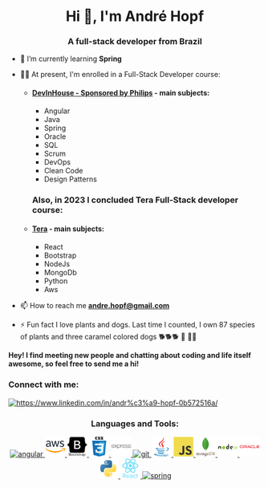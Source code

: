 <h1 align="center">Hi 👋, I'm André Hopf</h1>
<h3 align="center">A full-stack developer from Brazil</h3>

- 🌱 I’m currently learning **Spring**

- :man_student: At present, I'm enrolled in a Full-Stack Developer course:
  <ul>
  <li><h4><a href='https://devinhouse.tech/'>DevInHouse - Sponsored by Philips</a> - main subjects:</h4></li>
   <ul>
        <li>Angular</li>
        <li>Java</li>
        <li>Spring</li>
     <li>Oracle</li>
        <li>SQL</li>
        <li>Scrum</li>
     <li>DevOps</li>
     <li>Clean Code</li>
     <li>Design Patterns</li>
      </ul>
    </li>
  
  
  <h3>Also, in 2023 I concluded Tera Full-Stack developer course: </h3>
  
  <li>
    <h4><a href='https://somostera.com/'>Tera</a> - main subjects:</h4>
      <ul>
        <li>React</li>
        <li>Bootstrap</li>
        <li>NodeJs</li>
                <li>MongoDb</li>
        <li>Python</li>
        <li>Aws</li>
      </ul>
  </li>      
  </ul>
    

- 📫 How to reach me **andre.hopf@gmail.com**

- ⚡ Fun fact I love plants and dogs. Last time I counted, I own 87 species of plants and three caramel colored dogs :dog2::dog2::dog2: :evergreen_tree: :palm_tree::sunflower:

**Hey! I find meeting new people and chatting about coding and life itself awesome, so feel free to send me a hi!**
<h3 align="left">Connect with me:</h3>
<p align="left">
<a href="https://www.linkedin.com/in/andr%c3%a9-hopf-0b572516a/" target="blank"><img align="center" src="https://raw.githubusercontent.com/rahuldkjain/github-profile-readme-generator/master/src/images/icons/Social/linked-in-alt.svg" alt="https://www.linkedin.com/in/andr%c3%a9-hopf-0b572516a/" height="30" width="40" /></a>
</p>

<h3 align="center">Languages and Tools:</h3>
<p align="center"> <a href="https://angular.io" target="_blank" rel="noreferrer"> <img src="https://angular.io/assets/images/logos/angular/angular.svg" alt="angular" width="40" height="40"/> </a> <a href="https://aws.amazon.com" target="_blank" rel="noreferrer"> <img src="https://raw.githubusercontent.com/devicons/devicon/master/icons/amazonwebservices/amazonwebservices-original-wordmark.svg" alt="aws" width="40" height="40"/> </a> <a href="https://getbootstrap.com" target="_blank" rel="noreferrer"> <img src="https://raw.githubusercontent.com/devicons/devicon/master/icons/bootstrap/bootstrap-plain-wordmark.svg" alt="bootstrap" width="40" height="40"/> </a> <a href="https://www.w3schools.com/css/" target="_blank" rel="noreferrer"> <img src="https://raw.githubusercontent.com/devicons/devicon/master/icons/css3/css3-original-wordmark.svg" alt="css3" width="40" height="40"/> </a> <a href="https://expressjs.com" target="_blank" rel="noreferrer"> <img src="https://raw.githubusercontent.com/devicons/devicon/master/icons/express/express-original-wordmark.svg" alt="express" width="40" height="40"/> </a> <a href="https://git-scm.com/" target="_blank" rel="noreferrer"> <img src="https://www.vectorlogo.zone/logos/git-scm/git-scm-icon.svg" alt="git" width="40" height="40"/> </a> <a href="https://www.java.com" target="_blank" rel="noreferrer"> <img src="https://raw.githubusercontent.com/devicons/devicon/master/icons/java/java-original.svg" alt="java" width="40" height="40"/> </a> <a href="https://developer.mozilla.org/en-US/docs/Web/JavaScript" target="_blank" rel="noreferrer"> <img src="https://raw.githubusercontent.com/devicons/devicon/master/icons/javascript/javascript-original.svg" alt="javascript" width="40" height="40"/> </a> <a href="https://www.mongodb.com/" target="_blank" rel="noreferrer"> <img src="https://raw.githubusercontent.com/devicons/devicon/master/icons/mongodb/mongodb-original-wordmark.svg" alt="mongodb" width="40" height="40"/> </a> <a href="https://nodejs.org" target="_blank" rel="noreferrer"> <img src="https://raw.githubusercontent.com/devicons/devicon/master/icons/nodejs/nodejs-original-wordmark.svg" alt="nodejs" width="40" height="40"/> </a> <a href="https://www.oracle.com/" target="_blank" rel="noreferrer"> <img src="https://raw.githubusercontent.com/devicons/devicon/master/icons/oracle/oracle-original.svg" alt="oracle" width="40" height="40"/> </a> <a href="https://www.python.org" target="_blank" rel="noreferrer"> <img src="https://raw.githubusercontent.com/devicons/devicon/master/icons/python/python-original.svg" alt="python" width="40" height="40"/> </a> <a href="https://reactjs.org/" target="_blank" rel="noreferrer"> <img src="https://raw.githubusercontent.com/devicons/devicon/master/icons/react/react-original-wordmark.svg" alt="react" width="40" height="40"/> </a> <a href="https://spring.io/" target="_blank" rel="noreferrer"> <img src="https://www.vectorlogo.zone/logos/springio/springio-icon.svg" alt="spring" width="40" height="40"/> </a> </p>

<!---
ajhopf/ajhopf is a ✨ special ✨ repository because its `README.md` (this file) appears on your GitHub profile.
You can click the Preview link to take a look at your changes.
--->
